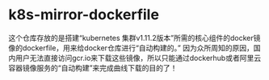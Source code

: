 # k8s-mirror-dockerfile
这个仓库存放的是搭建“kubernetes 集群v1.11.2版本”所需的核心组件的docker镜像的dockerfile，用来给docker仓库进行“自动构建的。”
因为众所周知的原因，国内用户无法直接访问gcr.io来下载这些镜像，所以只能通过dockerhub或者阿里云容器镜像服务的“自动构建”来完成曲线下载的目的了！
